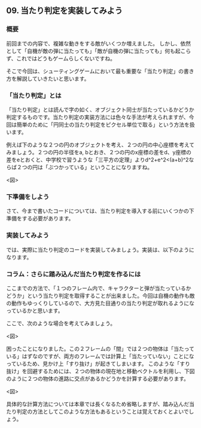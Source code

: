 ## 09. 当たり判定を実装してみよう

### 概要

前回までの内容で、複雑な動きをする敵がいくつか増えました。
しかし、依然として「自機が敵の弾に当たっても」「敵が自機の弾に当たっても」何も起こらず、これではどうもゲームらしくないですね。

そこで今回は、シューティングゲームにおいて最も重要な「当たり判定」の書き方を解説していきたいと思います。

### 「当たり判定」とは

「当たり判定」とは読んで字の如く、オブジェクト同士が当たっているかどうか判定するものです。当たり判定の実装方法には色々な手法が考えられますが、今回は簡単のために「円同士の当たり判定をピクセル単位で取る」という方法を扱います。

例えば下のような２つの円のオブジェクトを考え、２つの円の中心座標を考えてみましょう。２つの円の半径をa, bとおき、２つの円のx座標の差をd、y座標の差をeとおくと、中学校で習うような「三平方の定理」よりd^2+e^2<(a+b)^2ならば２つの円は「ぶつかっている」ということになりますね。

<図>



### 下準備をしよう

さて、今まで書いたコードについては、当たり判定を導入する前にいくつかの下準備をする必要があります。

### 実装してみよう

では、実際に当たり判定のコードを実装してみましょう。実装は、以下のようになります。

### コラム：さらに踏み込んだ当たり判定を作るには

ここまでの方法で、「１つのフレーム内で、キャラクターと弾が当たっているかどうか」という当たり判定を取得することが出来ました。今回は自機の動作も敵の動作もゆっくりしているので、大方見た目通りの当たり判定が取れるようになっているかと思います。

ここで、次のような場合を考えてみましょう。

<図>

困ったことになりました。この２フレームの「間」では２つの物体は「当たっている」はずなのですが、両方のフレームでは計算上「当たっていない」ことになっているため、見かけ上「すり抜け」が起きてしまいます。
このような「すり抜け」を回避するためには、２つの物体の現在地と移動ベクトルを利用し、下図のように２つの物体の進路に交点があるかどうかを計算する必要があります。

<図>

具体的な計算方法については本章では長くなるため省略しますが、踏み込んだ当たり判定の方法としてこのような方法もあるということは覚えておくとよいでしょう。